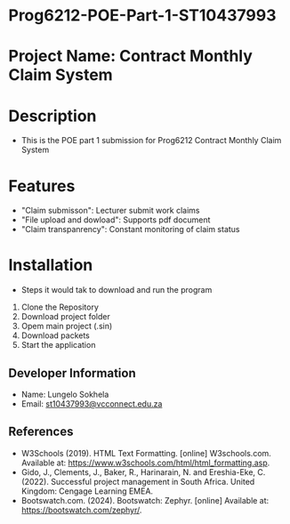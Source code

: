 # Prog6212-POE-Part-1-ST10437993

# Project Name: Contract Monthly Claim System

# Description
- This is the POE part 1 submission for Prog6212 Contract Monthly Claim System

# Features
- "Claim submisson": Lecturer submit work claims
- "File upload and dowload": Supports pdf document
- "Claim transpanrency": Constant monitoring of claim status

# Installation
- Steps it would tak to download and run the program

1. Clone the Repository
2. Download project folder
3. Opem main project (.sin)
4. Download packets
5. Start the application

## Developer Information
- Name: Lungelo Sokhela
- Email: st10437993@vcconnect.edu.za

## References
- W3Schools (2019). HTML Text Formatting. [online] W3schools.com. Available at: https://www.w3schools.com/html/html_formatting.asp.
- Gido, J., Clements, J., Baker, R., Harinarain, N. and Ereshia-Eke, C. (2022). Successful project management in South Africa. United Kingdom: Cengage Learning EMEA.
- Bootswatch.com. (2024). Bootswatch: Zephyr. [online] Available at: https://bootswatch.com/zephyr/.
